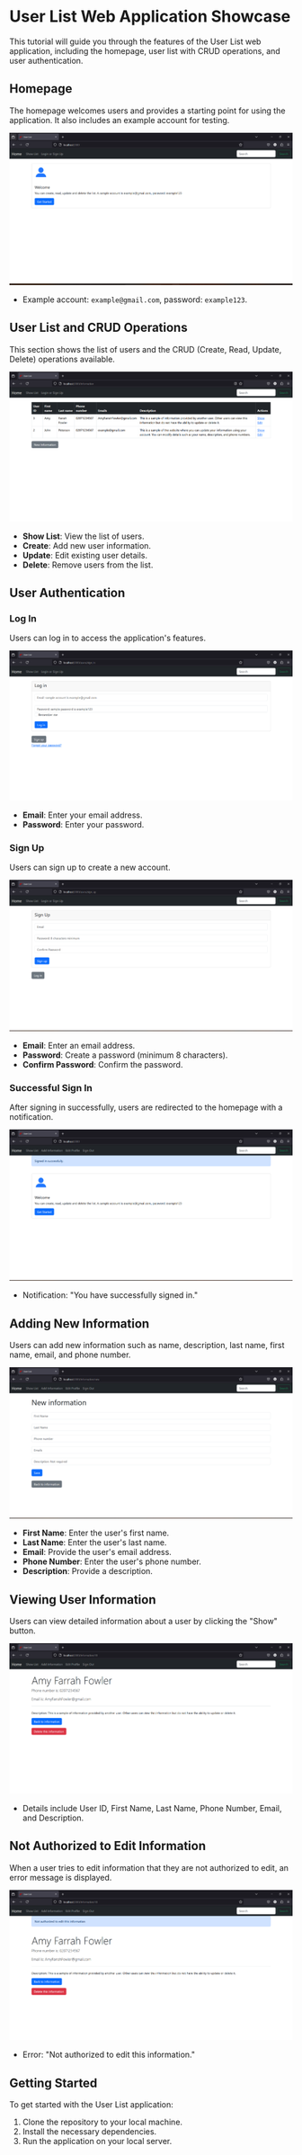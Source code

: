 # User List Web Application Showcase

This tutorial will guide you through the features of the User List web application, including the homepage, user list with CRUD operations, and user authentication.

## Homepage

The homepage welcomes users and provides a starting point for using the application. It also includes an example account for testing.

![Homepage](app/assets/images/Homepage.png)

- Example account: `example@gmail.com`, password: `example123`.

## User List and CRUD Operations

This section shows the list of users and the CRUD (Create, Read, Update, Delete) operations available.

![User List](app/assets/images/Show%20List.png)

- **Show List**: View the list of users.
- **Create**: Add new user information.
- **Update**: Edit existing user details.
- **Delete**: Remove users from the list.

## User Authentication

### Log In

Users can log in to access the application's features.

![Log In](app/assets/images/Log%20In.png)

- **Email**: Enter your email address.
- **Password**: Enter your password.

### Sign Up

Users can sign up to create a new account.

![Sign Up](app/assets/images/Sign%20Up.png)

- **Email**: Enter an email address.
- **Password**: Create a password (minimum 8 characters).
- **Confirm Password**: Confirm the password.

### Successful Sign In

After signing in successfully, users are redirected to the homepage with a notification.

![Successful Sign In](app/assets/images/Log%20In%20Successfully.png)

- Notification: "You have successfully signed in."

## Adding New Information

Users can add new information such as name, description, last name, first name, email, and phone number.

![New Information](app/assets/images/Add%20new%20information.png)

- **First Name**: Enter the user's first name.
- **Last Name**: Enter the user's last name.
- **Email**: Provide the user's email address.
- **Phone Number**: Enter the user's phone number.
- **Description**: Provide a description.

## Viewing User Information

Users can view detailed information about a user by clicking the "Show" button.

![Show User Information](app/assets/images/Show%20User.png)

- Details include User ID, First Name, Last Name, Phone Number, Email, and Description.

## Not Authorized to Edit Information

When a user tries to edit information that they are not authorized to edit, an error message is displayed.

![Not Authorized to Edit](app/assets/images/Cannot%20Edit%20Another%20User.png)

- Error: "Not authorized to edit this information."

## Getting Started

To get started with the User List application:

1. Clone the repository to your local machine.
2. Install the necessary dependencies.
3. Run the application on your local server.

